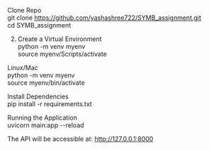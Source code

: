

Clone Repo     
git clone https://github.com/yashashree722/SYMB_assignment.git    
cd SYMB_assignment     

2. Create a Virtual Environment        
python -m venv myenv    
source myenv/Scripts/activate    


Linux/Mac        
python -m venv myenv          
source myenv/bin/activate        


Install Dependencies               
pip install -r requirements.txt         


Running the Application            
uvicorn main:app --reload               


The API will be accessible at: http://127.0.0.1:8000                   
